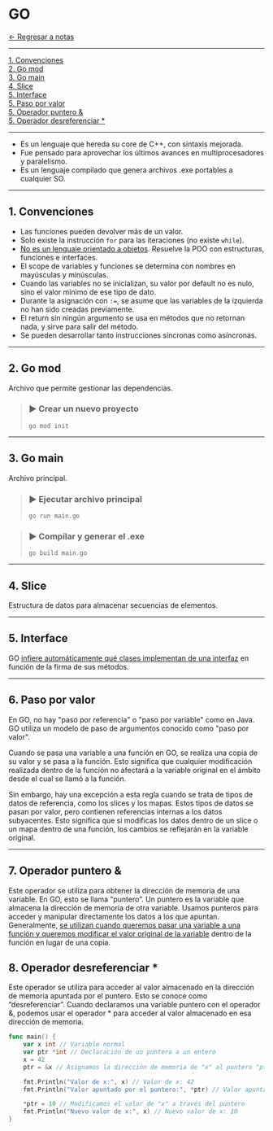 # GO

[← Regresar a notas](../../README.md) <br>

---

[1. Convenciones](#1-convenciones) <br>
[2. Go mod](#2-go-mod) <br>
[3. Go main](#3-go-main) <br>
[4. Slice](#4-slice) <br>
[5. Interface](#5-interface) <br>
[5. Paso por valor](#6-paso-por-valor) <br>
[5. Operador puntero &](#7-operador-puntero-) <br>
[5. Operador desreferenciar *](#8-operador-desreferenciar-) <br>

---

- Es un lenguaje que hereda su core de C++, con sintaxis mejorada.
- Fue pensado para aprovechar los últimos avances en multiprocesadores y paralelismo.
- Es un lenguaje compilado que genera archivos .exe portables a cualquier SO.

---

## 1. Convenciones

- Las funciones pueden devolver más de un valor.
- Solo existe la instrucción `for` para las iteraciones (no existe `while`).
- <u>No es un lenguaje orientado a objetos</u>. Resuelve la POO con estructuras, funciones e interfaces.
- El scope de variables y funciones se determina con nombres en mayúsculas y minúsculas.
- Cuando las variables no se inicializan, su valor por default no es nulo, sino el valor mínimo de ese tipo de dato.
- Durante la asignación con `:=`, se asume que las variables de la izquierda no han sido creadas previamente.
- El return sin ningún argumento se usa en métodos que no retornan nada, y sirve para salir del método.
- Se pueden desarrollar tanto instrucciones síncronas como asíncronas.

---

## 2. Go mod
Archivo que permite gestionar las dependencias.

> ### ▶️ Crear un nuevo proyecto
> ```shell
> go mod init
> ```

---

## 3. Go main
Archivo principal.

> ### ▶️ Ejecutar archivo principal
> ```shell
> go run main.go
> ```

> ### ▶️ Compilar y generar el .exe
> ```shell
> go build main.go
> ```

---

## 4. Slice
Estructura de datos para almacenar secuencias de elementos.

---

## 5. Interface
GO <u>infiere automáticamente qué clases implementan de una interfaz</u> en función de la firma de sus métodos.

---

## 6. Paso por valor

En GO, no hay "paso por referencia" o "paso por variable" como en Java. GO utiliza un modelo de paso de argumentos conocido como "paso por valor".

Cuando se pasa una variable a una función en GO, se realiza una copia de su valor y se pasa a la función. 
Esto significa que cualquier modificación realizada dentro de la función no afectará a la variable original en el ámbito desde el cual se llamó a la función.

Sin embargo, hay una excepción a esta regla cuando se trata de tipos de datos de referencia, como los slices y los mapas.
Estos tipos de datos se pasan por valor, pero contienen referencias internas a los datos subyacentes.
Esto significa que si modificas los datos dentro de un slice o un mapa dentro de una función, los cambios se reflejarán en la variable original.

---

## 7. Operador puntero &

Este operador se utiliza para obtener la dirección de memoria de una variable.
En GO, esto se llama “puntero”. Un puntero es la variable que almacena la dirección de memoria de otra variable.
Usamos punteros para acceder y manipular directamente los datos a los que apuntan.
Generalmente, <u>se utilizan cuando queremos pasar una variable a una función y queremos modificar el valor original de la variable</u> dentro de la función en lugar de una copia.

## 8. Operador desreferenciar *

Este operador se utiliza para acceder al valor almacenado en la dirección de memoria apuntada por el puntero. Esto se conoce como “desreferenciar”.
Cuando declaramos una variable puntero con el operador &, podemos usar el operador * para acceder al valor almacenado en esa dirección de memoria.

```go
func main() {
    var x int // Variable normal
    var ptr *int // Declaración de un puntero a un entero
    x = 42
    ptr = &x // Asignamos la dirección de memoria de "x" al puntero "ptr"

    fmt.Println("Valor de x:", x) // Valor de x: 42
    fmt.Println("Valor apuntado por el puntero:", *ptr) // Valor apuntado por el puntero: 42

    *ptr = 10 // Modificamos el valor de "x" a través del puntero
    fmt.Println("Nuevo valor de x:", x) // Nuevo valor de x: 10
}
```


